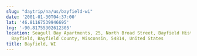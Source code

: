 ```yaml
---
slug: "daytrip/na/us/bayfield-wi"
date: '2001-01-30T04:37:00'
lat: '46.81167539946695'
lng: '-90.81755302612305'
location: Seagull Bay Apartments, 25, North Broad Street, Bayfield Historic District,
  Bayfield, Bayfield County, Wisconsin, 54814, United States
title: Bayfield, WI
---
```



